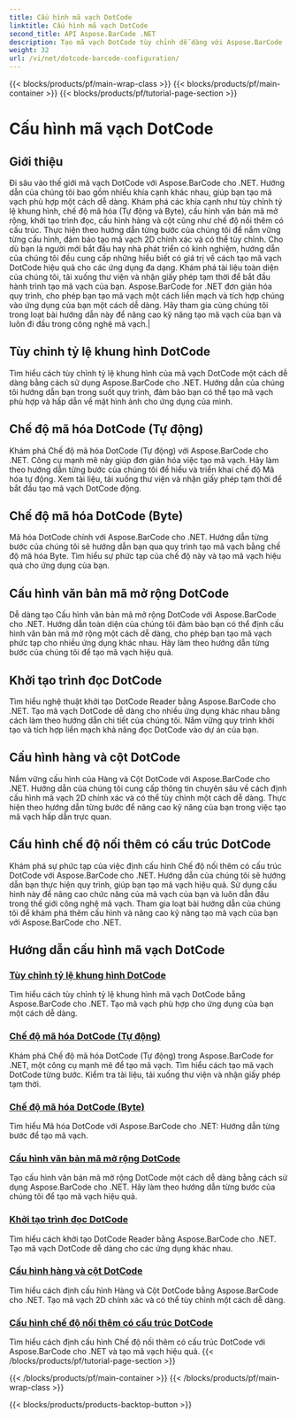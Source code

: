 ```yaml
---
title: Cấu hình mã vạch DotCode
linktitle: Cấu hình mã vạch DotCode
second_title: API Aspose.BarCode .NET
description: Tạo mã vạch DotCode tùy chỉnh dễ dàng với Aspose.BarCode .NET. Tìm hiểu tỷ lệ khung hình, chế độ mã hóa, văn bản mã mở rộng và khởi tạo trình đọc.
weight: 32
url: /vi/net/dotcode-barcode-configuration/
---
```


{{< blocks/products/pf/main-wrap-class >}}
{{< blocks/products/pf/main-container >}}
{{< blocks/products/pf/tutorial-page-section >}}

# Cấu hình mã vạch DotCode


## Giới thiệu
Đi sâu vào thế giới mã vạch DotCode với Aspose.BarCode cho .NET. Hướng dẫn của chúng tôi bao gồm nhiều khía cạnh khác nhau, giúp bạn tạo mã vạch phù hợp một cách dễ dàng. Khám phá các khía cạnh như tùy chỉnh tỷ lệ khung hình, chế độ mã hóa (Tự động và Byte), cấu hình văn bản mã mở rộng, khởi tạo trình đọc, cấu hình hàng và cột cũng như chế độ nối thêm có cấu trúc. Thực hiện theo hướng dẫn từng bước của chúng tôi để nắm vững từng cấu hình, đảm bảo tạo mã vạch 2D chính xác và có thể tùy chỉnh. Cho dù bạn là người mới bắt đầu hay nhà phát triển có kinh nghiệm, hướng dẫn của chúng tôi đều cung cấp những hiểu biết có giá trị về cách tạo mã vạch DotCode hiệu quả cho các ứng dụng đa dạng. Khám phá tài liệu toàn diện của chúng tôi, tải xuống thư viện và nhận giấy phép tạm thời để bắt đầu hành trình tạo mã vạch của bạn. Aspose.BarCode for .NET đơn giản hóa quy trình, cho phép bạn tạo mã vạch một cách liền mạch và tích hợp chúng vào ứng dụng của bạn một cách dễ dàng. Hãy tham gia cùng chúng tôi trong loạt bài hướng dẫn này để nâng cao kỹ năng tạo mã vạch của bạn và luôn đi đầu trong công nghệ mã vạch.|

## Tùy chỉnh tỷ lệ khung hình DotCode
Tìm hiểu cách tùy chỉnh tỷ lệ khung hình của mã vạch DotCode một cách dễ dàng bằng cách sử dụng Aspose.BarCode cho .NET. Hướng dẫn của chúng tôi hướng dẫn bạn trong suốt quy trình, đảm bảo bạn có thể tạo mã vạch phù hợp và hấp dẫn về mặt hình ảnh cho ứng dụng của mình.

## Chế độ mã hóa DotCode (Tự động)
Khám phá Chế độ mã hóa DotCode (Tự động) với Aspose.BarCode cho .NET. Công cụ mạnh mẽ này giúp đơn giản hóa việc tạo mã vạch. Hãy làm theo hướng dẫn từng bước của chúng tôi để hiểu và triển khai chế độ Mã hóa tự động. Xem tài liệu, tải xuống thư viện và nhận giấy phép tạm thời để bắt đầu tạo mã vạch DotCode động.

## Chế độ mã hóa DotCode (Byte)
Mã hóa DotCode chính với Aspose.BarCode cho .NET. Hướng dẫn từng bước của chúng tôi sẽ hướng dẫn bạn qua quy trình tạo mã vạch bằng chế độ mã hóa Byte. Tìm hiểu sự phức tạp của chế độ này và tạo mã vạch hiệu quả cho ứng dụng của bạn.

## Cấu hình văn bản mã mở rộng DotCode
Dễ dàng tạo Cấu hình văn bản mã mở rộng DotCode với Aspose.BarCode cho .NET. Hướng dẫn toàn diện của chúng tôi đảm bảo bạn có thể định cấu hình văn bản mã mở rộng một cách dễ dàng, cho phép bạn tạo mã vạch phức tạp cho nhiều ứng dụng khác nhau. Hãy làm theo hướng dẫn từng bước của chúng tôi để tạo mã vạch hiệu quả.

## Khởi tạo trình đọc DotCode
Tìm hiểu nghệ thuật khởi tạo DotCode Reader bằng Aspose.BarCode cho .NET. Tạo mã vạch DotCode dễ dàng cho nhiều ứng dụng khác nhau bằng cách làm theo hướng dẫn chi tiết của chúng tôi. Nắm vững quy trình khởi tạo và tích hợp liền mạch khả năng đọc DotCode vào dự án của bạn.

## Cấu hình hàng và cột DotCode
Nắm vững cấu hình của Hàng và Cột DotCode với Aspose.BarCode cho .NET. Hướng dẫn của chúng tôi cung cấp thông tin chuyên sâu về cách định cấu hình mã vạch 2D chính xác và có thể tùy chỉnh một cách dễ dàng. Thực hiện theo hướng dẫn từng bước để nâng cao kỹ năng của bạn trong việc tạo mã vạch hấp dẫn trực quan.

## Cấu hình chế độ nối thêm có cấu trúc DotCode

Khám phá sự phức tạp của việc định cấu hình Chế độ nối thêm có cấu trúc DotCode với Aspose.BarCode cho .NET. Hướng dẫn của chúng tôi sẽ hướng dẫn bạn thực hiện quy trình, giúp bạn tạo mã vạch hiệu quả. Sử dụng cấu hình này để nâng cao chức năng của mã vạch của bạn và luôn dẫn đầu trong thế giới công nghệ mã vạch. Tham gia loạt bài hướng dẫn của chúng tôi để khám phá thêm cấu hình và nâng cao kỹ năng tạo mã vạch của bạn với Aspose.BarCode cho .NET.

## Hướng dẫn cấu hình mã vạch DotCode
### [Tùy chỉnh tỷ lệ khung hình DotCode](./dotcode-aspect-ratio-customization/)
Tìm hiểu cách tùy chỉnh tỷ lệ khung hình mã vạch DotCode bằng Aspose.BarCode cho .NET. Tạo mã vạch phù hợp cho ứng dụng của bạn một cách dễ dàng.
### [Chế độ mã hóa DotCode (Tự động)](./dotcode-encoding-mode-auto/)
Khám phá Chế độ mã hóa DotCode (Tự động) trong Aspose.BarCode for .NET, một công cụ mạnh mẽ để tạo mã vạch. Tìm hiểu cách tạo mã vạch DotCode từng bước. Kiểm tra tài liệu, tải xuống thư viện và nhận giấy phép tạm thời.
### [Chế độ mã hóa DotCode (Byte)](./dotcode-encoding-mode-bytes/)
Tìm hiểu Mã hóa DotCode với Aspose.BarCode cho .NET: Hướng dẫn từng bước để tạo mã vạch.
### [Cấu hình văn bản mã mở rộng DotCode](./dotcode-extended-code-text-configuration/)
Tạo cấu hình văn bản mã mở rộng DotCode một cách dễ dàng bằng cách sử dụng Aspose.BarCode cho .NET. Hãy làm theo hướng dẫn từng bước của chúng tôi để tạo mã vạch hiệu quả.
### [Khởi tạo trình đọc DotCode](./dotcode-reader-initialization/)
Tìm hiểu cách khởi tạo DotCode Reader bằng Aspose.BarCode cho .NET. Tạo mã vạch DotCode dễ dàng cho các ứng dụng khác nhau.
### [Cấu hình hàng và cột DotCode](./dotcode-rows-columns-configuration/)
Tìm hiểu cách định cấu hình Hàng và Cột DotCode bằng Aspose.BarCode cho .NET. Tạo mã vạch 2D chính xác và có thể tùy chỉnh một cách dễ dàng.
### [Cấu hình chế độ nối thêm có cấu trúc DotCode](./dotcode-structured-append-mode-configuration/)
Tìm hiểu cách định cấu hình Chế độ nối thêm có cấu trúc DotCode với Aspose.BarCode cho .NET và tạo mã vạch hiệu quả.
{{< /blocks/products/pf/tutorial-page-section >}}

{{< /blocks/products/pf/main-container >}}
{{< /blocks/products/pf/main-wrap-class >}}

{{< blocks/products/products-backtop-button >}}
